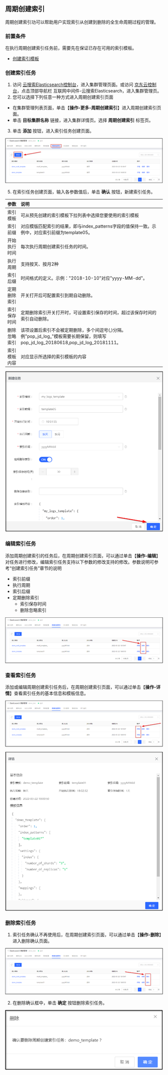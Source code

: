 ## 周期创建索引
周期创建索引功可以帮助用户实现索引从创建到删除的全生命周期过程的管理。

### 前置条件
在执行周期创建索引任务前，需要先在保证已存在可用的索引模板。
- [创建索引模板](Index/Index-template-create.md)

### 创建索引任务
1. 访问 [云搜索Elasticsearch控制台](https://es-console.jdcloud.com/clusters)，进入集群管理页面。或访问 [京东云控制台](https://console.jdcloud.com/)，点击顶部导航栏 互联网中间件-云搜索Elasticsearch，进入集群管理页。
2. 您可以选择下列任意一种方式进入周期创建索引页面
  - 在集群管理列表页面，单击【**操作-更多-周期创建索引**】进入周期创建索引页面。
  - 单击 **目标集群名称** 链接，进入集群详情页。选择 **周期创建索引** 标签页。
3. 单击 **添加** 按钮，进入索引任务创建页面。

![sdsd](../../../../image/Elasticsearch/Index/Index-management-task-create.png)

5. 在索引任务创建页面，输入各参数值后，单击 **确认** 按钮，新建索引任务。

| 参数 | 说明 |
| :--- | :--- |
| 索引模板 | 可从预先创建的索引模板下拉列表中选择您要使用的索引模板 |
| 索引前缀 | 对应模版匹配索引的结果，即与index_patterns字段的值保持一致。示例中，对应索引前缀为template05。 |
| 开始执行时间 | 每次执行周期创建索引任务的时间。 |
| 执行周期 | 支持按天、按月2种 |
| 索引后缀 | 时间格式的定义。示例："2018-10-10"对应"yyyy-MM-dd"。|
| 定期删除索引 | 开关打开后可配置索引到期自动删除。|
| 索引保存时间 | 定期删除索引开关打开时，可设置索引保存的时间，超过该保存时间的索引自动删除。|
| 删除忽略索引 | 该项设置后索引不会被定期删除，多个间逗号(,)分隔。例"pop_jd_log_"模板需要长期保留，则填写pop_jd_log_20180618,pop_jd_log_20181111。|
| 索引模板内容 | 对应显示所选择的索引模板的内容 |

![sdsd](../../../../image/Elasticsearch/Index/Index-management-task-create-2.png)

### 编辑索引任务
添加周期创建索引的任务后，在周期创建索引页面，可以通过单击【**操作-编辑**】对任务进行修改，编辑索引任务支持以下参数的修改支持的修改。参数说明可参考“创建索引任务”章节的说明</br>
- 索引前缀
- 执行周期
- 索引后缀
- 定期删除索引
  - 索引保存时间
  - 删除忽略索引

![sdsd](../../../../image/Elasticsearch/Index/Index-management-task-edit.png)

### 查看索引任务
添加或编辑周期创建索引任务后，在周期创建索引页面，可以通过单击【**操作-详情**】查看索引任务的基本信息和模板信息。</br>

![sdsd](../../../../image/Elasticsearch/Index/Index-management-task-info.png)

![sdsd](../../../../image/Elasticsearch/Index/Index-management-task-info-1.png)

### 删除索引任务
1. 索引任务确认不再使用后，在周期创建索引页面，可以通过单击【**操作-删除**】进入删除确认页面。

![sdsd](../../../../image/Elasticsearch/Index/Index-management-task-delete.png)

2. 在删除确认框中，单击 **确定** 按钮删除索引任务。

![sdsd](../../../../image/Elasticsearch/Index/Index-management-task-delete-1.png)
